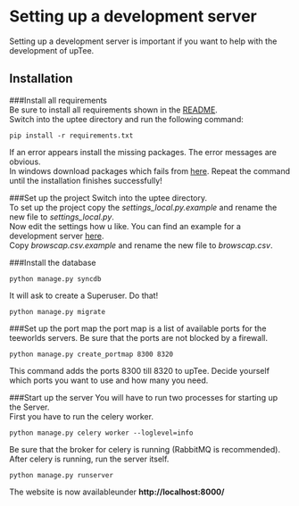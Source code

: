 Setting up a development server
===============================
Setting up a development server is important if you want to help with the development of upTee.

Installation
------------
###Install all requirements    
Be sure to install all requirements shown in the [README](https://github.com/upTee/upTee/blob/master/README.md).    
Switch into the uptee directory and run the following command:    
```
pip install -r requirements.txt
```
If an error appears install the missing packages. The error messages are obvious.    
In windows download packages which fails from [here](http://www.lfd.uci.edu/~gohlke/pythonlibs/).
Repeat the command until the installation finishes successfully!

###Set up the project
Switch into the uptee directory.    
To set up the project copy the _settings_local.py.example_ and rename the new file to _settings_local.py_.    
Now edit the settings how u like. You can find an example for a development server [here](https://github.com/upTee/upTee/blob/master/docs/settings_devlopment/settings_local.py).    
Copy _browscap.csv.example_ and rename the new file to _browscap.csv_.

###Install the database    
```
python manage.py syncdb
```
It will ask to create a Superuser. Do that!    
```
python manage.py migrate
```

###Set up the port map
the port map is a list of available ports for the teeworlds servers. Be sure that the ports are not blocked by a firewall.    
```
python manage.py create_portmap 8300 8320
```
This command adds the ports 8300 till 8320 to upTee. Decide yourself which ports you want to use and how many you need.

###Start up the server
You will have to run two processes for starting up the Server.    
First you have to run the celery worker.    
```
python manage.py celery worker --loglevel=info
```
Be sure that the broker for celery is running (RabbitMQ is recommended).    
After celery is running, run the server itself.
```
python manage.py runserver
```
The website is now availableunder __http://localhost:8000/__
